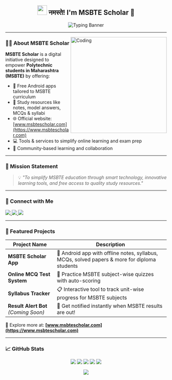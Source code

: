 <h2 align="center">
  <img src="https://emojis.slackmojis.com/emojis/images/1531849430/4246/blob-sunglasses.gif?1531849430" width="30"/>
  नमस्ते! I'm MSBTE Scholar 🚀
</h2>

<p align="center">
  <img src="https://readme-typing-svg.herokuapp.com?font=Fira+Code&weight=500&size=25&pause=1000&color=40c463&center=true&vCenter=true&width=800&lines=📱+Empowering+MSBTE+Students;💡+Smart+Android+Apps+for+Polytechnic;🌐+www.msbtescholar.com" alt="Typing Banner"/>
</p>

---

<img align="right" alt="Coding" width="300" src="https://github.com/AndroidWithRossyn/AndroidWithRossyn/assets/118904953/f01daec3-1d1c-4f83-89e5-7454d9a573ad">

### 🧑‍🎓 About MSBTE Scholar

**MSBTE Scholar** is a digital initiative designed to empower **Polytechnic students in Maharashtra (MSBTE)** by offering:

- 📱 Free Android apps tailored to MSBTE curriculum  
- 📘 Study resources like notes, model answers, MCQs & syllabi  
- 🌐 Official website: [www.msbtescholar.com](https://www.msbtescholar.com)  
- 💻 Tools & services to simplify online learning and exam prep  
- 🤝 Community-based learning and collaboration

---

### 🎯 Mission Statement

> 💡 *"To simplify MSBTE education through smart technology, innovative learning tools, and free access to quality study resources."*

---

### 🔗 Connect with Me

<div align="start">

<a href="mailto:msbtescholar.official@gmail.com">
  <img src="https://img.shields.io/badge/Gmail-EA4335.svg?logo=Gmail&logoColor=white">
</a>

<a href="https://www.linkedin.com/in/#/">
  <img src="https://img.shields.io/badge/LinkedIn-%230077B5.svg?logo=linkedin&logoColor=white">
</a>

<a href="https://www.msbtescholar.com" target="_blank">
  <img src="https://img.shields.io/badge/Visit%20Website-www.msbtescholar.com-1A1A1A.svg?logo=Google-Chrome&logoColor=white">
</a>

</div>

---

### 📱 Featured Projects

| Project Name | Description |
|--------------|-------------|
| **MSBTE Scholar App** | 📲 Android app with offline notes, syllabus, MCQs, solved papers & more for diploma students |
| **Online MCQ Test System** | 🧠 Practice MSBTE subject-wise quizzes with auto-scoring |
| **Syllabus Tracker** | 📋 Interactive tool to track unit-wise progress for MSBTE subjects |
| **Result Alert Bot** *(Coming Soon)* | 📢 Get notified instantly when MSBTE results are out! |

📍 Explore more at: **[www.msbtescholar.com](https://www.msbtescholar.com)**

---

### 📈 GitHub Stats

<div align="center">

<img src="http://github-profile-summary-cards.vercel.app/api/cards/profile-details?username=msbtescholar&theme=github_dark"/>
<img src="http://github-profile-summary-cards.vercel.app/api/cards/stats?username=msbtescholar&theme=github_dark"/>
<img src="http://github-profile-summary-cards.vercel.app/api/cards/productive-time?username=msbtescholar&theme=github_dark&utcOffset=8"/>
<img src="http://github-profile-summary-cards.vercel.app/api/cards/repos-per-language?username=msbtescholar&theme=github_dark"/>
<img src="http://github-profile-summary-cards.vercel.app/api/cards/most-commit-language?username=msbtescholar&theme=github_dark"/>

<p align="center">
  <img src="https://github-profile-trophy.vercel.app/?username=AndroidWithRossyn&theme=onedark&column=-1&title=Repositories,Stars,Commits,Followers,PullRequest,MultipleLang&margin-w=10" />
</p>

</div>

